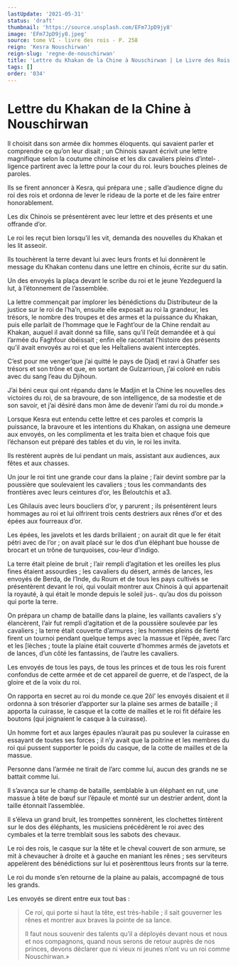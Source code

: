 ```yaml
---
lastUpdate: '2021-05-31'
status: 'draft'
thumbnail: 'https://source.unsplash.com/EFm7JpD9jy8'
image: 'EFm7JpD9jy8.jpeg'
source: tome VI - livre des rois - P. 258
reign: 'Kesra Nouschirwan'
reign-slug: 'regne-de-nouschirwan'
title: 'Lettre du Khakan de la Chine à Nouschirwan | Le Livre des Rois | Shâhnâmeh'
tags: []
order: '034'
---
```


# Lettre du Khakan de la Chine à Nouschirwan

Il choisit dans son armée dix hommes éloquents. qui savaient parler et comprendre ce qu’on leur disait ; un Chinois savant écrivit une lettre magnifique selon la coutume chinoise et les dix cavaliers pleins d’intel-
. ligence partirent avec la lettre pour la cour du roi. leurs bouches pleines de paroles.

Ils se firent annoncer à Kesra, qui prépara une ; salle d’audience digne du roi des rois et ordonna de lever le rideau de la porte et de les faire entrer honorablement.

Les dix Chinois se présentèrent avec leur lettre et des présents et une offrande d’or.

Le roi les reçut bien lorsqu’il les vit, demanda des nouvelles du Khakan et les lit asseoir.

Ils touchèrent la terre devant lui avec leurs fronts et lui donnèrent le message du Khakan contenu dans une lettre en chinois, écrite sur du satin.

Un des envoyés la plaça devant le scribe du roi et le jeune Yezdeguerd la lut, à l’étonnement de l’assemblée.

La lettre commençait par implorer les bénédictions du Distributeur de la justice sur le roi de l’ha’n, ensuite elle exposait au roi la grandeur, les trésors, le nombre des troupes et des armes et la puissance du Khakan, puis elle parlait de l’hommage que le Faght’our de la Chine rendait au Khakan, auquel il avait donné sa fille, sans qu’il l’eût demandée et à qui l’armée du Faghfour obéissait ; enfin elle racontait l’histoire des présents qu’il avait envoyés au roi et que les HeÏtaliens avaient interceptés.

C’est pour me venger’que j’ai quitté le pays de Djadj et ravi à Ghatfer ses trésors et son trône et que, en sortant de Gulzarrioun, j’ai coloré en rubis avec du sang l’eau du Djihoun.

J’ai béni ceux qui ont répandu dans le Madjin et la Chine les nouvelles des victoires du roi, de sa bravoure, de son intelligence, de sa modestie et de son savoir, et j’ai désiré dans mon âme de devenir l’ami du roi du monde.»

Lorsque Kesra eut entendu cette lettre et ces paroles et compris la puissance, la bravoure et les intentions du Khakan, on assigna une demeure aux envoyés, on les complimenta et les traita bien et chaque fois que l’échanson eut préparé des tables et du vin, le roi les invita.

Ils restèrent auprès de lui pendant un mais, assistant aux audiences, aux fêtes et aux chasses.

Un jour le roi tint une grande cour dans la plaine ; l’air devint sombre par la poussière que soulevaient les cavaliers ; tous les commandants des frontières avec leurs ceintures d’or, les Beloutchis et a3.

Les Ghilauis avec leurs boucliers d’or, y parurent ; ils présentèrent leurs hommages au roi et lui olfrirent trois cents destriers aux rênes d’or et des épées aux fourreaux d’or.

Les épées, les javelots et les dards brillaient ; on aurait dit que le fer était pétri avec de l’or ; on avait placé sur le dos d’un éléphant bue housse de brocart et un trône de turquoises, cou-leur d’indigo.

La terre était pleine de bruit ; l’air rempli d’agitation et les oreilles les plus fines étaient assourdies ; les cavaliers du désert, armés de lances, les envoyés de Berda, de l’Inde, du Roum et de tous les pays cultivés se présentèrent devant le roi, qui voulait montrer aux Chinois à qui appartenait la royauté, à qui était le monde depuis le soleil jus-. qu’au dos du poisson qui porte la terre.

On prépara un champ de bataille dans la plaine, les vaillants cavaliers s’y élancèrent, l’air fut rempli d’agitation et de la poussière soulevée par les cavaliers ; la terre était couverte d’armures ; les hommes pleins de fierté firent un tournoi pendant quelque temps avec la massue et l’épée, avec l’arc et les
[lèches ; toute la plaine était couverte d’hommes armés de javetots et de lances, d’un côté les fantassins, de l’autre les cavaliers.

Les envoyés de tous les pays, de tous les princes et de tous les rois furent confondus de cette armée et de cet appareil de guerre, et de l’aspect, de la gloire et de la voix du roi.

On rapporta en secret au roi du monde ce.que 
 2ôl’ les envoyés disaient et il ordonna à son trésorier d’apporter sur la plaine ses armes de bataille ; il apporta la cuirasse, le casque et la cotte de mailles et le roi fit défaire les boutons (qui joignaient le casque à la cuirasse).

Un homme fort et aux larges épaules n’aurait pas pu soulever la cuirasse en essayant de toutes ses forces ; il n’y avait que la poitrine et les membres du roi qui pussent supporter le poids du casque, de la cotte de mailles et de la massue.

Personne dans l’armée ne tirait de l’arc comme lui, aucun des grands ne se battait comme lui.

Il s’avança sur le champ de bataille, semblable à un éléphant en rut, une massue à tête de bœuf sur l’épaule et monté sur un destrier ardent, dont la taille étonnait l’assemblée.

Il s’éleva un grand bruit, les trompettes sonnèrent, les clochettes tintèrent sur le dos des éléphants, les musiciens précédèrent le roi avec des cymbales et la terre tremblait sous les sabots des chevaux.

Le roi des rois, le casque sur la tête et le cheval couvert de son armure, se mit à chevaucher à droite et à gauche en maniant les rênes ; ses serviteurs appelèrent des bénédictions sur lui et posèrenttous leurs fronts sur la terre.

Le roi du monde s’en retourne de la plaine au palais, accompagné de tous les grands.

Les envoyés se dirent entre eux tout bas :

> Ce roi, qui porte si haut la tête, est très-habile ; il sait gouverner les rênes et montrer aux braves la pointe de sa lance.
>
> Il faut nous souvenir des talents qu’il a déployés devant nous et nous et nos compagnons, quand nous serons de retour auprès de nos princes, devons déclarer que ni vieux ni jeunes n’ont vu un roi comme Nouschirwan.»
